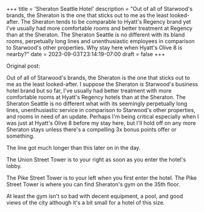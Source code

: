 +++
title = 'Sheraton Seattle Hotel'
description = "Out of all of Starwood's brands, the Sheraton is the one that sticks out to me as the least looked-after. The Sheraton tends to be comparable to Hyatt's Regency brand yet I've usually had more comfortable rooms and better treatment at Regency than at the Sheraton. The Sheraton Seattle is no different with its bland rooms, perpetually long lines and unenthusiastic employees in comparison to Starwood's other properties. Why stay here when Hyatt's Olive 8 is nearby?"
date = 2023-09-03T23:14:19-07:00
draft = false
+++

Original post:

Out of all of Starwood's brands, the Sheraton is the one that sticks out to me as the least looked-after. I suppose the Sheraton is Starwood's business hotel brand but so far, I've usually had better treatment with more comfortable rooms at Hyatt's Regency hotels than at the Sheraton. The Sheraton Seattle is no different what with its seemingly perpetually long lines, unenthusiastic service in comparison to Starwood's other properties, and rooms in need of an update. Perhaps I'm being critical especially when I was just at Hyatt's Olive 8 before my stay here, but I'll hold off on any more Sheraton stays unless there's a compelling 3x bonus points offer or something.

The line got much longer than this later on in the day.

The Union Street Tower is to your right as soon as you enter the hotel's lobby.

The Pike Street Tower is to your left when you first enter the hotel. The Pike Street Tower is where you can find Sheraton's gym on the 35th floor.

At least the gym isn't so bad with decent equipment, a pool, and good views of the city although it's a bit small for a hotel of this size.